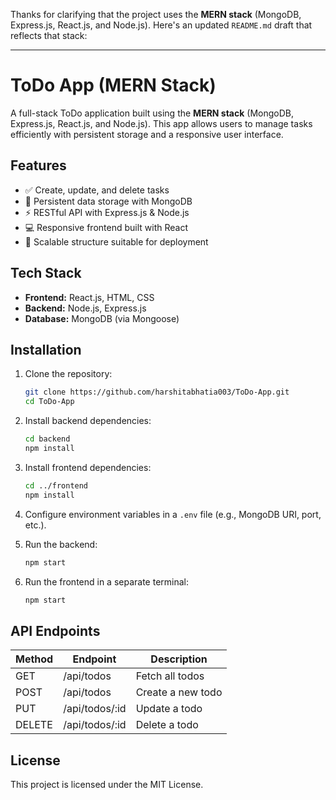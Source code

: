 Thanks for clarifying that the project uses the **MERN stack** (MongoDB, Express.js, React.js, and Node.js). Here's an updated `README.md` draft that reflects that stack:

---

# ToDo App (MERN Stack)

A full-stack ToDo application built using the **MERN stack** (MongoDB, Express.js, React.js, and Node.js). This app allows users to manage tasks efficiently with persistent storage and a responsive user interface.

## Features

* ✅ Create, update, and delete tasks
* 📁 Persistent data storage with MongoDB
* ⚡ RESTful API with Express.js & Node.js
* 💻 Responsive frontend built with React
* 🔐 Scalable structure suitable for deployment

## Tech Stack

* **Frontend:** React.js, HTML, CSS
* **Backend:** Node.js, Express.js
* **Database:** MongoDB (via Mongoose)

## Installation

1. Clone the repository:

   ```bash
   git clone https://github.com/harshitabhatia003/ToDo-App.git
   cd ToDo-App
   ```

2. Install backend dependencies:

   ```bash
   cd backend
   npm install
   ```

3. Install frontend dependencies:

   ```bash
   cd ../frontend
   npm install
   ```

4. Configure environment variables in a `.env` file (e.g., MongoDB URI, port, etc.).

5. Run the backend:

   ```bash
   npm start
   ```

6. Run the frontend in a separate terminal:

   ```bash
   npm start
   ```

## API Endpoints

| Method | Endpoint        | Description       |
| ------ | --------------- | ----------------- |
| GET    | /api/todos      | Fetch all todos   |
| POST   | /api/todos      | Create a new todo |
| PUT    | /api/todos/\:id | Update a todo     |
| DELETE | /api/todos/\:id | Delete a todo     |

## License

This project is licensed under the MIT License.
